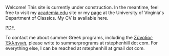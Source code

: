 Welcome! This site is currently under construction. In the meantime, feel free to visit my <a href="https://virginia.academia.edu/RStephenHill" target="_blank">academia.edu</a> site or my <a href="http://classics.as.virginia.edu/people/profile/rsh7bu" target="_blank">page</a> at the University of Virginia's Department of Classics. My CV is available here.

<a href="rstephenhill.github.io/R. Stephen Hill – CV 2019 04.pdf" target="_blank">PDF.</a>

To contact me about summer Greek programs, including the <a href="https://www.conventiculum.com/" target="_blank">Σύνοδος Ἑλληνική</a>, please write to summerprograms at rstephenhill dot com. For everything else, I can be reached at rstephenhill at gmail dot com.
